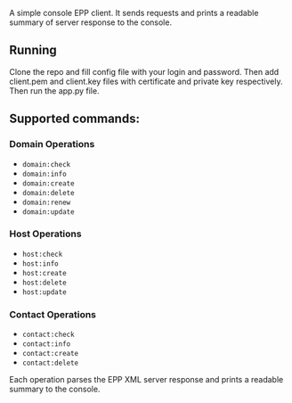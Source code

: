 A simple console EPP client. It sends requests and prints a readable summary of server response to the console.

## Running
Clone the repo and fill config file with your login and password. Then add client.pem and client.key files with certificate and private key respectively. Then run the app.py file.

## Supported commands:

### Domain Operations
- `domain:check`  
- `domain:info`  
- `domain:create`  
- `domain:delete`  
- `domain:renew`  
- `domain:update`  
### Host Operations
- `host:check`  
- `host:info`  
- `host:create`  
- `host:delete`  
- `host:update`  
### Contact Operations
- `contact:check`
- `contact:info`  
- `contact:create`  
- `contact:delete`  

Each operation parses the EPP XML server response and prints a readable summary to the console.
